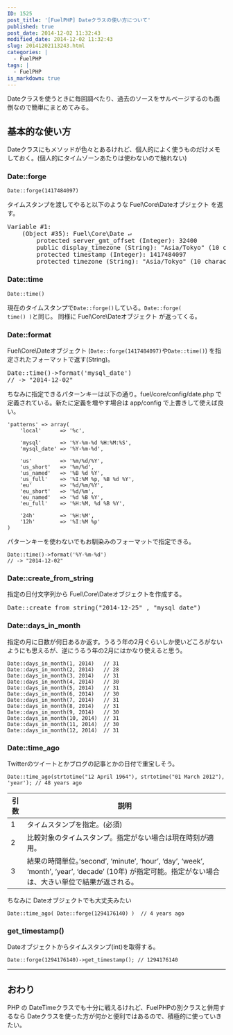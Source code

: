 ```yaml
---
ID: 1525
post_title: '[FuelPHP] Dateクラスの使い方について'
published: true
post_date: 2014-12-02 11:32:43
modified_date: 2014-12-02 11:32:43
slug: 20141202113243.html
categories: |
  - FuelPHP
tags: |
  - FuelPHP
is_markdown: true
---
```

Dateクラスを使うときに毎回調べたり、過去のソースをサルベージするのも面倒なので簡単にまとめてみる。
<!--more-->

<h2>基本的な使い方</h2>
Dateクラスにもメソッドが色々とあるけれど、個人的によく使うものだけメモしておく。(個人的にタイムゾーンあたりは使わないので触れない)

<h3>Date::forge</h3>
<pre class="language-php"><code>Date::forge(1417484097)</code></pre>

タイムスタンプを渡してやると以下のような Fuel\Core\Dateオブジェクト を返す。

<pre>Variable #1:
    (Object #35): Fuel\Core\Date ↵
        protected server_gmt_offset (Integer): 32400
        public display_timezone (String): "Asia/Tokyo" (10 characters)
        protected timestamp (Integer): 1417484097
        protected timezone (String): "Asia/Tokyo" (10 characters)
</pre>


<h3>Date::time</h3>
<pre class="language-php"><code>Date::time()</code></pre>

現在のタイムスタンプで<code>Date::forge()</code>している。<code>Date::forge( time() )</code>と同じ。
同様に Fuel\Core\Dateオブジェクト が返ってくる。


<h3>Date::format</h3>
Fuel\Core\Dateオブジェクト (<code>Date::forge(1417484097)</code>や<code>Date::time()</code>) を指定されたフォーマットで返す(String)。

<pre>Date::time()-&gt;format('mysql_date')
// -&gt; "2014-12-02"
</pre>

ちなみに指定できるパターンキーは以下の通り。fuel/core/config/date.php で定義されている。新たに定義を増やす場合は app/config で上書きして使えば良い。

<pre class="language-php"><code>'patterns' =&gt; array(
    'local'      =&gt; '%c',

    'mysql'      =&gt; '%Y-%m-%d %H:%M:%S',
    'mysql_date' =&gt; '%Y-%m-%d',

    'us'         =&gt; '%m/%d/%Y',
    'us_short'   =&gt; '%m/%d',
    'us_named'   =&gt; '%B %d %Y',
    'us_full'    =&gt; '%I:%M %p, %B %d %Y',
    'eu'         =&gt; '%d/%m/%Y',
    'eu_short'   =&gt; '%d/%m',
    'eu_named'   =&gt; '%d %B %Y',
    'eu_full'    =&gt; '%H:%M, %d %B %Y',

    '24h'        =&gt; '%H:%M',
    '12h'        =&gt; '%I:%M %p'
)
</code></pre>

パターンキーを使わないでもお馴染みのフォーマットで指定できる。

<pre class="language-php"><code>Date::time()-&gt;format('%Y-%m-%d')
// -&gt; "2014-12-02"
</code></pre>


<h3>Date::create_from_string</h3>
指定の日付文字列から Fuel\Core\Dateオブジェクトを作成する。

<pre>Date::create_from_string("2014-12-25" , "mysql_date")</pre>


<h3>Date::days_in_month</h3>
指定の月に日数が何日あるか返す。うるう年の2月ぐらいしか使いどころがないようにも思えるが、逆にうるう年の2月にはかなり使えると思う。

<pre class="language-php"><code>Date::days_in_month(1, 2014)   // 31
Date::days_in_month(2, 2014)   // 28
Date::days_in_month(3, 2014)   // 31
Date::days_in_month(4, 2014)   // 30
Date::days_in_month(5, 2014)   // 31
Date::days_in_month(6, 2014)   // 30
Date::days_in_month(7, 2014)   // 31
Date::days_in_month(8, 2014)   // 31
Date::days_in_month(9, 2014)   // 30
Date::days_in_month(10, 2014)  // 31
Date::days_in_month(11, 2014)  // 30
Date::days_in_month(12, 2014)  // 31
</code></pre>


<h3>Date::time_ago</h3>
Twitterのツイートとかブログの記事とかの日付で重宝しそう。

<pre class="language-php"><code>Date::time_ago(strtotime("12 April 1964"), strtotime("01 March 2012"), 'year'); // 48 years ago</code></pre>

<table class="table">
<thead>
<tr>
  <th>引数</th>
  <th>説明</th>
</tr>
</thead>
<tbody><tr>
  <td>1</td>
  <td>タイムスタンプを指定。(必須)</td>
</tr>
<tr>
  <td>2</td>
  <td>比較対象のタイムスタンプ。指定がない場合は現在時刻が適用。</td>
</tr>
<tr>
  <td>3</td>
  <td>結果の時間単位。’second’, ‘minute’, ‘hour’, ‘day’, ‘week’, ‘month’, ‘year’, ‘decade’ (10年) が指定可能。指定がない場合は、大きい単位で結果が返される。</td>
</tr>
</tbody></table>

ちなみに Dateオブジェクトでも大丈夫みたい

<pre class="language-php"><code>Date::time_ago( Date::forge(1294176140) )  // 4 years ago</code></pre>

<h3>get_timestamp()</h3>
Dateオブジェクトからタイムスタンプ(int)を取得する。
<pre class="language-php"><code>Date::forge(1294176140)->get_timestamp(); // 1294176140</code></pre>
<hr>

<h2>おわり</h2>
PHP の DateTimeクラスでも十分に戦えるけれど、FuelPHPの別クラスと併用するなら Dateクラスを使った方が何かと便利ではあるので、積極的に使っていきたい。